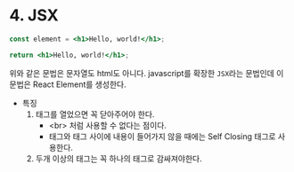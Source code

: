 # 4. JSX

```jsx
const element = <h1>Hello, world!</h1>;

return <h1>Hello, world!</h1>;
```

위와 같은 문법은 문자열도 html도 아니다. javascript를 확장한 `JSX`라는 문법인데 이 문법은 React Element를 생성한다.

-   특징
    1.  태그를 열었으면 꼭 닫아주어야 한다.
        -   \<br> 처럼 사용할 수 없다는 점이다.
        -   태그와 태그 사이에 내용이 들어가지 않을 때에는 Self Closing 태그로 사용한다.
    2.  두개 이상의 태그는 꼭 하나의 태그로 감싸져야한다.
